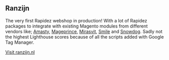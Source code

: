 ## Ranzijn

The very first Rapidez webshop in production! With a lot of Rapidez packages to integrate with existing Magento modules from different vendors like; [Amasty](https://docs.rapidez.io/0.x/packages.html#amasty), [Mageprince](https://docs.rapidez.io/0.x/packages.html#mageprince), [Mirasvit](https://docs.rapidez.io/0.x/packages.html#mirasvit), [Smile](https://docs.rapidez.io/0.x/packages.html#smile) and [Snowdog](https://docs.rapidez.io/0.x/packages.html#snowdog). Sadly not the highest Lighthouse scores because of all the scripts added with Google Tag Manager.

[Visit ranzijn.nl](https://ranzijn.nl)
